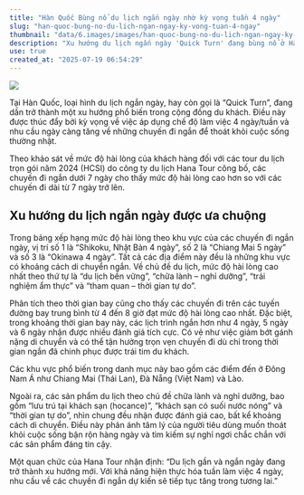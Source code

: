 ```yaml
---
title: "Hàn Quốc Bùng nổ du lịch ngắn ngày nhờ kỳ vọng tuần 4 ngày"
slug: "han-quoc-bung-no-du-lich-ngan-ngay-ky-vong-tuan-4-ngay"
thumbnail: "data/6.images/images/han-quoc-bung-no-du-lich-ngan-ngay-ky-vong-tuan-4-ngay.webp"
description: "Xu hướng du lịch ngắn ngày 'Quick Turn' đang bùng nổ ở Hàn Quốc, được thúc đẩy bởi kỳ vọng về tuần làm việc 4 ngày và nhu cầu nghỉ ngơi nhanh chóng, theo khảo sát của Hana Tour."
use: true
created_at: "2025-07-19 06:54:29"
---
```


![](/images/20250718-03589325-clc_korea-000-1-view.webp)

Tại Hàn Quốc, loại hình du lịch ngắn ngày, hay còn gọi là “Quick Turn”, đang dần trở thành một xu hướng phổ biến trong cộng đồng du khách. Điều này được thúc đẩy bởi kỳ vọng về việc áp dụng chế độ làm việc 4 ngày/tuần và nhu cầu ngày càng tăng về những chuyến đi ngắn để thoát khỏi cuộc sống thường nhật.

Theo khảo sát về mức độ hài lòng của khách hàng đối với các tour du lịch trọn gói năm 2024 (HCSI) do công ty du lịch Hana Tour công bố, các chuyến đi ngắn dưới 7 ngày cho thấy mức độ hài lòng cao hơn so với các chuyến đi dài từ 7 ngày trở lên.

## Xu hướng du lịch ngắn ngày được ưa chuộng

Trong bảng xếp hạng mức độ hài lòng theo khu vực của các chuyến đi ngắn ngày, vị trí số 1 là “Shikoku, Nhật Bản 4 ngày”, số 2 là “Chiang Mai 5 ngày” và số 3 là “Okinawa 4 ngày”. Tất cả các địa điểm này đều là những khu vực có khoảng cách di chuyển ngắn. Về chủ đề du lịch, mức độ hài lòng cao nhất theo thứ tự là “du lịch bền vững”, “chữa lành – nghỉ dưỡng”, “trải nghiệm ẩm thực” và “tham quan – thời gian tự do”.

Phân tích theo thời gian bay cũng cho thấy các chuyến đi trên các tuyến đường bay trung bình từ 4 đến 8 giờ đạt mức độ hài lòng cao nhất. Đặc biệt, trong khoảng thời gian bay này, các lịch trình ngắn hơn như 4 ngày, 5 ngày và 6 ngày nhận được nhiều đánh giá tích cực. Có vẻ như việc giảm bớt gánh nặng di chuyển và có thể tận hưởng trọn vẹn chuyến đi dù chỉ trong thời gian ngắn đã chinh phục được trái tim du khách.

Các khu vực phổ biến trong danh mục này bao gồm các điểm đến ở Đông Nam Á như Chiang Mai (Thái Lan), Đà Nẵng (Việt Nam) và Lào.

Ngoài ra, các sản phẩm du lịch theo chủ đề chữa lành và nghỉ dưỡng, bao gồm “lưu trú tại khách sạn (hocance)”, “khách sạn có suối nước nóng” và “thời gian tự do”, nhìn chung đều nhận được đánh giá cao, bất kể khoảng cách di chuyển. Điều này phản ánh tâm lý của người tiêu dùng muốn thoát khỏi cuộc sống bận rộn hàng ngày và tìm kiếm sự nghỉ ngơi chắc chắn với các sản phẩm đáng tin cậy.

Một quan chức của Hana Tour nhận định: “Du lịch gần và ngắn ngày đang trở thành xu hướng mới. Với khả năng hiện thực hóa tuần làm việc 4 ngày, nhu cầu về các chuyến đi ngắn dự kiến sẽ tiếp tục tăng trong tương lai.”